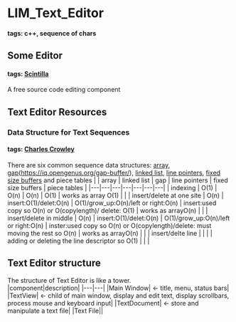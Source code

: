 # LIM_Text_Editor
#### tags: c++, sequence of chars

## Some Editor 
#### tags: [Scintilla](https://www.scintilla.org/)
A free source code editing component

## Text Editor Resources
### Data Structure for Text Sequences
#### tags: [Charles Crowley](https://www.cs.unm.edu/~crowley/papers/sds.pdf)
There are six common sequence data structures: [array](https://en.wikipedia.org/wiki/Linked_list), [gap](https://www.geeksforgeeks.org/gap-buffer-data-structure/)(https://iq.opengenus.org/gap-buffer/), [linked list](https://en.wikipedia.org/wiki/Linked_list), [line pointers](https://www.cs.unm.edu/~crowley/papers/sds.pdf), [fixed size buffers](https://www.cs.unm.edu/~crowley/papers/sds.pdf) and piece tables
|   | array  | linked list  | gap  | line pointers  |  fixed size buffers | piece tables  |
|---|---|---|---|---|---|---|
| indexing  | O(1)  | O(n)  | O(n)  | O(1)  | works as array O(1)   |   |
| insert/delete at one site | O(n)  | insert:O(1)/delet:O(n)  | O(1)/grow_up:O(n)/left or right:O(n)  | insert:used copy so O(n) or O(copylength)/ delete: O(1)  | works as arrayO(n)  |   |
| insert/delete in middle  | O(n) | insert:O(1)/delet:O(n)  | O(1)/grow_up:O(n)/left or right:O(n)  | inster:used copy so O(n) or O(copylength)/delete: must moving the rest so O(n)  | works as arrayO(n)  |   |
| insert/delte line | | | | adding or deleting the line descriptor so O(1) | | |

## Text Editor structure
The structure of Text Editor is like a tower.  
|component|description|
|---|---|
|Main Window| <- title, menu, status bars|
|TextView| <- child of main window, display and edit text, display scrollbars, process mouse and keyboard input|
|TextDocument| <- store and manipulate a text file|
|Text File||

